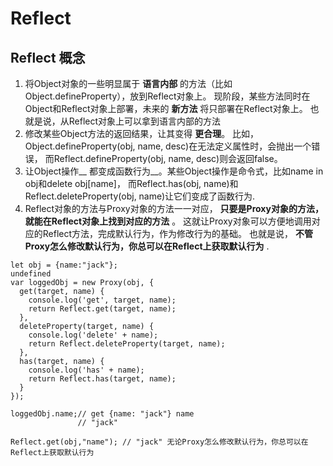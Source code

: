 #  Reflect

## Reflect 概念

1. 将Object对象的一些明显属于 __语言内部__ 的方法（比如Object.defineProperty），放到Reflect对象上。
现阶段，某些方法同时在Object和Reflect对象上部署，未来的 __新方法__ 将只部署在Reflect对象上。
也就是说，从Reflect对象上可以拿到语言内部的方法
2. 修改某些Object方法的返回结果，让其变得 __更合理__。
比如，Object.defineProperty(obj, name, desc)在无法定义属性时，会抛出一个错误，
而Reflect.defineProperty(obj, name, desc)则会返回false。
3. 让Object操作__ 都变成函数行为__。某些Object操作是命令式，比如name in obj和delete obj[name]，
而Reflect.has(obj, name)和Reflect.deleteProperty(obj, name)让它们变成了函数行为.
4. Reflect对象的方法与Proxy对象的方法一一对应， __只要是Proxy对象的方法，就能在Reflect对象上找到对应的方法__ 。
这就让Proxy对象可以方便地调用对应的Reflect方法，完成默认行为，作为修改行为的基础。
也就是说， __不管Proxy怎么修改默认行为，你总可以在Reflect上获取默认行为__ .

```
let obj = {name:"jack"};
undefined
var loggedObj = new Proxy(obj, {
  get(target, name) {
    console.log('get', target, name);
    return Reflect.get(target, name);
  },
  deleteProperty(target, name) {
    console.log('delete' + name);
    return Reflect.deleteProperty(target, name);
  },
  has(target, name) {
    console.log('has' + name);
    return Reflect.has(target, name);
  }
});

loggedObj.name;// get {name: "jack"} name
               // "jack"

Reflect.get(obj,"name"); // "jack" 无论Proxy怎么修改默认行为，你总可以在Reflect上获取默认行为 

```




